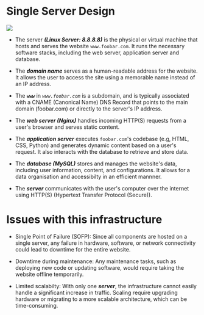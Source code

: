 # Single Server Design

<a href="" target="_blank"><img src="https://github.com/gitloper-azara/alx-system_engineering-devops/blob/f6fb6d59ccfc85afe154208396ccc06088195e62/0x09-web_infrastructure_design/0-simple_web_stack.jpg"></a>
- The server ***(Linux Server: 8.8.8.8)*** is the physical or virtual machine that hosts and serves the website `www.foobar.com`. It runs the necessary software stacks, including the web server, application server and database.

- The ***domain name*** serves as a human-readable address for the website. It allows the user to access the site using a memorable name instead of an IP address.

- The ***`www`*** in *`www.foobar.com`* is a subdomain, and is typically associated with a CNAME (Canonical Name) DNS Record that points to the main domain (foobar.com) or directly to the server's IP address.

- The ***web server (Nginx)*** handles incoming HTTP(S) requests from a user's browser and serves static content.

- The ***application server*** executes `foobar.com`'s codebase (e.g, HTML, CSS, Python) and generates dynamic content based on a user's request. It also interacts with the database to retrieve and store data.

- The ***database (MySQL)*** stores and manages the website's data, including user information, content, and configurations. It allows for a data organisation and accessibilty in an efficient mannner.

- The ***server*** communicates with the user's computer over the internet using HTTP(S) (Hypertext Transfer Protocol (Secure)).

# Issues with this infrastructure
- Single Point of Failure (SOFP): Since all components are hosted on a single server, any failure in hardware, software, or network connectivity could lead to downtime for the entire website.

- Downtime during maintenance: Any maintenance tasks, such as deploying new code or updating software, would require taking the website offline temporarily.

- Limited scalabilty: With only one ***server***, the infrastructure cannot easily handle a significant increase in traffic. Scaling require upgrading hardware or migrating to a more scalable architecture, which can be time-consuming.
